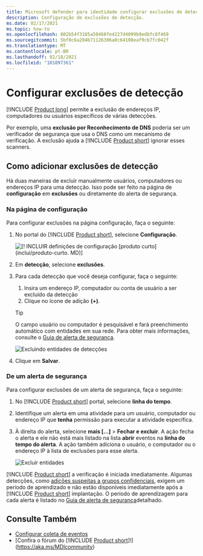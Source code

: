 ```yaml
---
title: Microsoft defender para identidade configurar exclusões de detecção
description: Configuração de exclusões de detecção.
ms.date: 02/17/2021
ms.topic: how-to
ms.openlocfilehash: 802b54f3185a50468fe4227d4099b9edbfc8f469
ms.sourcegitcommit: 5bf0c6a204b71126306a0c64108eaf9cb7fc042f
ms.translationtype: MT
ms.contentlocale: pt-BR
ms.lasthandoff: 02/18/2021
ms.locfileid: "101097361"
---
```

# <a name="configure-detection-exclusions"></a>Configurar exclusões de detecção

[!INCLUDE [Product long](includes/product-long.md)] permite a exclusão de endereços IP, computadores ou usuários específicos de várias detecções.

Por exemplo, uma **exclusão por Reconhecimento de DNS** poderia ser um verificador de segurança que usa o DNS como um mecanismo de verificação. A exclusão ajuda a [!INCLUDE [Product short](includes/product-short.md)] ignorar esses scanners.

## <a name="how-to-add-detection-exclusions"></a>Como adicionar exclusões de detecção

Há duas maneiras de excluir manualmente usuários, computadores ou endereços IP para uma detecção. Isso pode ser feito na página de **configuração** em **exclusões** ou diretamente do alerta de segurança.

### <a name="from-the-configuration-page"></a>Na página de configuração

Para configurar exclusões na página configuração, faça o seguinte:

1. No portal do [!INCLUDE [Product short](includes/product-short.md)], selecione **Configuração**.

    ![[! INCLUIR definições de configuração [produto curto] (inclui/produto-curto. MD)]](media/config-menu.png)

1. Em **detecção**, selecione **exclusões**.
1. Para cada detecção que você deseja configurar, faça o seguinte:
    1. Insira um endereço IP, computador ou conta de usuário a ser excluído da detecção
    1. Clique no ícone de adição **(+)**.

    > [!TIP]
    > O campo usuário ou computador é pesquisável e fará preenchimento automático com entidades em sua rede. Para obter mais informações, consulte o [Guia de alerta de segurança](suspicious-activity-guide.md).

    ![Excluindo entidades de detecções](media/exclusions.png)

1. Clique em **Salvar**.

### <a name="from-a-security-alert"></a>De um alerta de segurança

Para configurar exclusões de um alerta de segurança, faça o seguinte:

1. No [!INCLUDE [Product short](includes/product-short.md)] portal, selecione **linha do tempo**.
1. Identifique um alerta em uma atividade para um usuário, computador ou endereço IP que **tenha** permissão para executar a atividade específica.

1. À direita do alerta, selecione **mais [...]**  >  **Fechar e excluir**. A ação fecha o alerta e ele não está mais listado na lista **abrir** eventos na **linha do tempo do alerta**. A ação também adiciona o usuário, o computador ou o endereço IP à lista de exclusões para esse alerta.

    ![Excluir entidades](media/exclude-in-sa.png)

[!INCLUDE [Product short](includes/product-short.md)] a verificação é iniciada imediatamente. Algumas detecções, como [adições suspeitas a grupos confidenciais](domain-dominance-alerts.md#suspicious-additions-to-sensitive-groups-external-id-2024), exigem um período de aprendizado e não estão disponíveis imediatamente após a [!INCLUDE [Product short](includes/product-short.md)] implantação. O período de aprendizagem para cada alerta é listado no [Guia de alerta de segurança](suspicious-activity-guide.md)detalhado.

## <a name="see-also"></a>Consulte Também

- [Configurar coleta de eventos](configure-event-collection.md)
- [Confira o fórum do [!INCLUDE [Product short](includes/product-short.md)]!](https://aka.ms/MDIcommunity)
